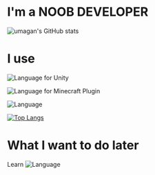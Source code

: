 # I'm a NOOB DEVELOPER
![umagan's GitHub stats](https://github-readme-stats.vercel.app/api?username=ganwooma&show_icons=true&theme=radical)

# I use
![Language](https://img.shields.io/badge/Language-CSharp-purple) for Unity

![Language](https://img.shields.io/badge/Language-JAVA-orange) for Minecraft Plugin

![Language](https://img.shields.io/badge/Language-Python-blue)

[![Top Langs](https://github-readme-stats.vercel.app/api/top-langs/?username=ganwooma&layout=compact&theme=tokyonight)](https://github.com/anuraghazra/github-readme-stats)

# What I want to do later
Learn ![Language](https://img.shields.io/badge/Language-Cpp-blue)
